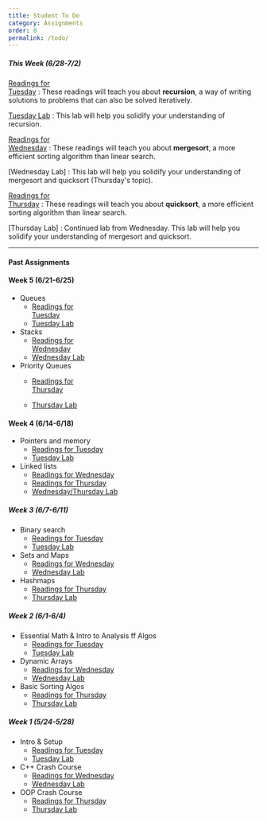 ```yaml
---
title: Student To Do
category: Assignments
order: 0
permalink: /todo/
---
```


##### This Week (6/28-7/2)
[Readings for<br>Tuesday](/sm21/wk6#tues)
: These readings will teach you about **recursion**, a way of writing solutions to problems that can also be solved iteratively.

[Tuesday Lab](/sm21/lab15)
: This lab will help you solidify your understanding of recursion.

[Readings for<br>Wednesday](/sm21/wk6#weds)
: These readings will teach you about **mergesort**, a more efficient sorting algorithm than linear search.

[Wednesday Lab]
: This lab will help you solidify your understanding of mergesort and quicksort (Thursday's topic).

[Readings for<br>Thursday](/sm21/wk6#thurs)
: These readings will teach you about **quicksort**, a more efficient sorting algorithm than linear search.

[Thursday Lab]
: Continued lab from Wednesday. This lab will help you solidify your understanding of mergesort and quicksort.

---

#### Past Assignments

#### Week 5 (6/21-6/25)
- Queues
	- [Readings for<br>Tuesday](/sm21/wk5#tues)
	- [Tuesday Lab](/sm21/lab12/)
- Stacks
	- [Readings for<br>Wednesday](/sm21/wk5#weds)
	- [Wednesday Lab](/sm21/lab13/)
- Priority Queues
	- [Readings for<br>Thursday](/sm21/wk5#thurs)

	- [Thursday Lab](/sm21/lab14/)

#### Week 4 (6/14-6/18)
- Pointers and memory
	- [Readings for Tuesday](/sm21/wk4#tues)
	- [Tuesday Lab](/sm21/lab10)
- Linked lists
	- [Readings for Wednesday](/sm21/wk4#weds)
	- [Readings for Thursday](/sm21/wk4#thurs)
	- [Wednesday/Thursday Lab](/sm21/lab11)

##### Week 3 (6/7-6/11)
- Binary search
	- [Readings for Tuesday](/sm21/wk3#tues)  
	- [Tuesday Lab](/sm21/lab07)  
- Sets and Maps
	- [Readings for Wednesday](/sm21/wk3#weds)  
	- [Wednesday Lab](/sm21/lab08)  
- Hashmaps
	- [Readings for Thursday](/sm21/wk3#thurs)  
	- [Thursday Lab](/sm21/lab09)  

##### Week 2 (6/1-6/4)
- Essential Math & Intro to Analysis ff Algos
	- [Readings for Tuesday](/sm21/wk2#tues)
	- [Tuesday Lab](/sm21/lab04)
- Dynamic Arrays
	- [Readings for Wednesday](/sm21/wk2#weds)
	- [Wednesday Lab](/sm21/lab05)
- Basic Sorting Algos
	- [Readings for Thursday](/sm21/wk2#thurs)
	- [Thursday Lab](/sm21/lab06)

##### Week 1 (5/24-5/28)
- Intro & Setup
	- [Readings for Tuesday](/sm21/wk1#tues)
	- [Tuesday Lab](/sm21/lab01)
- C++ Crash Course
	- [Readings for Wednesday](/sm21/wk1#weds)
	- [Wednesday Lab](/sm21/lab02)
- OOP Crash Course
	- [Readings for Thursday](/sm21/wk1#thurs)
	- [Thursday Lab](/sm21/lab03)